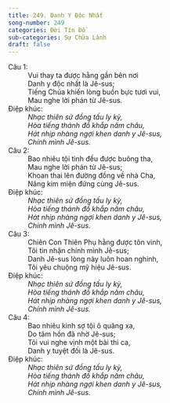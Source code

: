 ```yaml
---
title: 249. Danh Y Độc Nhất
song-number: 249
categories: Đời Tín Đồ
sub-categories: Sự Chữa Lành
draft: false
---
```

<dl><dt>Câu 1:</dt><dd data-verse="1">Vui thay ta được hằng gần bên nơi <br/>Danh y độc nhất là Jê-sus; <br/>Tiếng Chúa khiến lòng buồn bực tươi vui, <br/>Mau nghe lời phán từ Jê-sus. </dd><dt>Điệp khúc:</dt><dd data-chorus="1"><em>Nhạc thiên sứ đồng tấu ly kỳ, <br/>Hòa tiếng thánh đồ khắp năm châu, <br/>Hát nhịp nhàng ngợi khen danh y Jê-sus, <br/>Chính mình Jê-sus. </em></dd><dt>Câu 2:</dt><dd data-verse="2">Bao nhiêu tội tình đều được buông tha, <br/>Mau nghe lời phán từ Jê-sus; <br/>Khoan thai lên đường đồng về nhà Cha, <br/>Nâng kim miện đứng cùng Jê-sus. </dd><dt>Điệp khúc:</dt><dd data-chorus="1"><em>Nhạc thiên sứ đồng tấu ly kỳ, <br/>Hòa tiếng thánh đồ khắp năm châu, <br/>Hát nhịp nhàng ngợi khen danh y Jê-sus, <br/>Chính mình Jê-sus. </em></dd><dt>Câu 3:</dt><dd data-verse="3">Chiên Con Thiên Phụ hằng được tôn vinh, <br/>Tôi tin nhận chính mình Jê-sus; <br/>Danh Jê-sus lòng này luôn hoan nghinh, <br/>Tôi yêu chuộng mỹ hiệu Jê-sus. </dd><dt>Điệp khúc:</dt><dd data-chorus="1"><em>Nhạc thiên sứ đồng tấu ly kỳ, <br/>Hòa tiếng thánh đồ khắp năm châu, <br/>Hát nhịp nhàng ngợi khen danh y Jê-sus, <br/>Chính mình Jê-sus. </em></dd><dt>Câu 4:</dt><dd data-verse="3">Bao nhiêu kinh sợ tội ô quăng xa, <br/>Do tâm hồn đã nhờ Jê-sus; <br/>Tôi vui nghe vịnh một bài thi ca, <br/>Danh y tuyệt đối là Jê-sus. </dd><dt>Điệp khúc:</dt><dd data-chorus="1"><em>Nhạc thiên sứ đồng tấu ly kỳ, <br/>Hòa tiếng thánh đồ khắp năm châu, <br/>Hát nhịp nhàng ngợi khen danh y Jê-sus, <br/>Chính mình Jê-sus. </em></dd></dl>